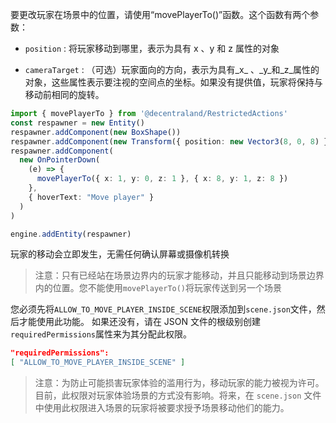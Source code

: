 ​​​要更改玩家在场景中的位置，请使用“movePlayerTo()”函数。这个函数有两个参数：​​​ 

- `position` : 将玩家移动到哪里，表示为具有 x 、y 和 z 属性的对象

- `cameraTarget` : （可选）玩家面向的方向，表示为具有_x_ 、_y_和_z_属性的对象，这些属性表示要注视的空间点的坐标。如果没有提供值，玩家将保持与移动前相同的旋转。 
```ts
import { movePlayerTo } from '@decentraland/RestrictedActions'
const respawner = new Entity()
respawner.addComponent(new BoxShape())
respawner.addComponent(new Transform({ position: new Vector3(8, 0, 8) }))
respawner.addComponent(
  new OnPointerDown(
    (e) => {
      movePlayerTo({ x: 1, y: 0, z: 1 }, { x: 8, y: 1, z: 8 })
    },
    { hoverText: "Move player" }
  )
)

engine.addEntity(respawner)
```
玩家的移动会立即发生，无需任何确认屏幕或摄像机转换

> 注意：只有已经站在场景边界内的玩家才能移动，并且只能移动到场景边界内的位置。您不能使用`movePlayerTo()`将玩家传送到另一个场景

您必须先将`ALLOW_TO_MOVE_PLAYER_INSIDE_SCENE`权限添加到`scene.json`文件，然后才能使用此功能。
如果还没有，请在 JSON 文件的根级别创建`requiredPermissions`属性来为其分配此权限。

```json 
"requiredPermissions":
[ "ALLOW_TO_MOVE_PLAYER_INSIDE_SCENE" ]
```

> 注意：为防止可能损害玩家体验的滥用行为，移动玩家的能力被视为许可。目前，此权限对玩家体验场景的方式没有影响。将来，在 `scene.json` 文件中使用此权限进入场景的玩家将被要求授予场景移动他们的能力。

